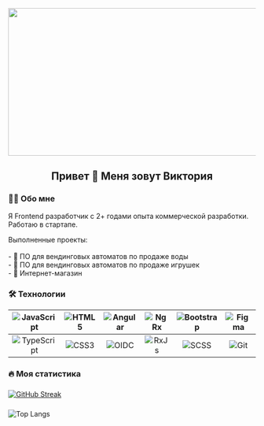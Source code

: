 <div align="center">
  <img src="https://media.giphy.com/media/v1.Y2lkPTc5MGI3NjExb3JlajVyMTVxN2QwMmdyYjZsZjJwZ3JnZjBiaTY3azRpYmU3djUyOSZlcD12MV9pbnRlcm5hbF9naWZfYnlfaWQmY3Q9Zw/L1R1tvI9svkIWwpVYr/giphy.gif" width="600" height="300"/>
</div>

<h2 align="center">Привет 👋 Меня зовут Виктория</h2>

### 

<h3 align="left">👩‍💻 Обо мне</h3>

<p align="left">Я Frontend разработчик с 2+ годами опыта коммерческой разработки. Работаю в стартапе. </p>
<p> Выполненные проекты: <br><br>
  - 🚰 ПО для вендинговых автоматов по продаже воды<br>
  - 🐻 ПО для вендинговых автоматов по продаже игрушек<br>
  - 🛒 Интернет-магазин 
</p>

###

<h3 align="left">🛠 Технологии</h3>

|![JavaScript](https://img.shields.io/badge/javascript-%23323330.svg?style=for-the-badge&logo=javascript&logoColor=%23F7DF1E) | ![HTML5](https://img.shields.io/badge/html5-%23E34F26.svg?style=for-the-badge&logo=html5&logoColor=white) | ![Angular](https://img.shields.io/badge/Angular-DD0031?style=for-the-badge&logo=angular&logoColor=white) | ![NgRx](https://img.shields.io/badge/NgRx-rgb(46%2C%20209%2C%20149)?style=for-the-badge&logo=ngrx) | ![Bootstrap](https://img.shields.io/badge/Bootstrap-563D7C?style=for-the-badge&logo=bootstrap&logoColor=white) | ![Figma](https://img.shields.io/badge/Figma-F24E1E?style=for-the-badge&logo=figma&logoColor=white) | 
|:------:|:------:|:------:|:------:|:------:|:------:|
|![TypeScript](https://img.shields.io/badge/typescript-%23007ACC.svg?style=for-the-badge&logo=typescript&logoColor=white) | ![CSS3](https://img.shields.io/badge/css3-%231572B6.svg?style=for-the-badge&logo=css3&logoColor=white) | ![OIDC](https://img.shields.io/badge/OIDC-rgb(140%2C%20140%2C%20140)?style=for-the-badge&logo=openid) | ![RxJs](https://img.shields.io/badge/RxJs-rgb(216%2C27%2C96)?style=for-the-badge&logo=reactivex) | ![SCSS](https://img.shields.io/badge/SASS%20-hotpink.svg?&style=for-the-badge&logo=SASS&logoColor=white) | ![Git](https://img.shields.io/badge/git-%23F05033.svg?style=for-the-badge&logo=git&logoColor=white)

###

<h3 align="left">🔥 Моя статистика</h3>

###

[![GitHub Streak](https://streak-stats.demolab.com/?user=ArtemyevaViktoria&theme=material-palenight)](https://git.io/streak-stats)

###

![Top Langs](https://github-readme-stats.vercel.app/api/top-langs/?username=artemyevaviktoria&layout=compact&theme=dracula&exclude_repo=leetcode-solutions)
 
</div>

